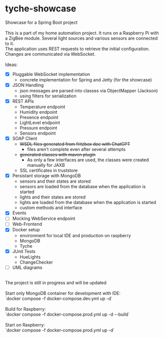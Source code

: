 # tyche-showcase
Showcase for a Spring Boot project<br />
<br />
This is a part of my home automation project. It runs on a Raspberry Pi with a ZigBee module. Several light sources and various sensors are connected to it.<br />
The application uses REST requests to retrieve the initial configuration. Changes are communicated via WebSocket.<br />
<br />
Ideas:<br />
* [x] Pluggable WebSocket implementation
  - concrete implementation for Spring and Jetty (for the showcase)
* [x] JSON Handling
  - json messages are parsed into classes via ObjectMapper (Jackson)
  - using filters for serialization
* [x] REST APIs
  - Temperature endpoint
  - Humidity endpoint
  - Presence endpoint
  - LightLevel endpoint
  - Pressure endpoint
  - Sensors endpoint
* [x] SOAP Client
  - ~~WSDL files generated from fritzbox doc with ChatGPT~~
    - files aren't complete even after several attempts
  - ~~generated classes with maven plugin~~
    - As only a few interfaces are used, the classes were created manually for JAXB
  - SSL certificates in truststore
* [x] Persistant storage with MongoDB
  - sensors and their states are stored
  - sensors are loaded from the database when the application is started
  - lights and their states are stored
  - lights are loaded from the database when the application is started
  - custom methods and interface
* [x] Events
* [ ] Mocking WebService endpoint
* [ ] Web-Frontend
* [x] Docker setup
  - environment for local IDE and production on raspberry
  - MongoDB
  - Tyche
* [x] JUnit Tests
  - HueLights
  - ChangeChecker
* [ ] UML diagrams  

<br />
The project is still in progress and will be updated<br />
<br />
Start only MongoDB container for development with IDE:<br />
`docker compose -f docker-compose.dev.yml up -d`<br />
<br />
Build for Raspberry:<br /> 
`docker compose -f docker-compose.prod.yml up -d --build`<br />
<br />
Start on Raspberry:<br />
`docker compose -f docker-compose.prod.yml up -d`
